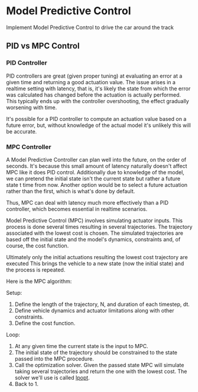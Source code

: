 # Model Predictive Control 

Implement Model Predictive Control to drive the car around the track

## PID vs MPC Control

### PID Controller

PID controllers are great (given proper tuning) at evaluating an error at a given time and returning a good actuation value. The issue arises in a realtime setting with latency, that is, it's likely the state from which the error was calculated has changed before the actuation is actually performed. This typically ends up with the controller overshooting, the effect gradually worsening with time.

It's possible for a PID controller to compute an actuation value based on a future error, but, without knowledge of the actual model it's unlikely this will be accurate.

### MPC Controller

A Model Predictive Controller can plan well into the future, on the order of seconds. It's because this small amount of latency naturally doesn't affect MPC like it does PID control. Additionally due to knowledge of the model, we can pretend the initial state isn't the current state but rather a future state t time from now. Another option would be to select a future actuation rather than the first, which is what's done by default.

Thus, MPC can deal with latency much more effectively than a PID controller, which becomes essential in realtime scenarios.


Model Predictive Control (MPC) involves simulating actuator inputs. This process is done several times resulting in several trajectories. The trajectory associated with the lowest cost is chosen. The simulated trajectories are based off the initial state and the model's dynamics, constraints and, of course, the cost function.

Ultimately only the initial actuations resulting the lowest cost trajectory are executed This brings the vehicle to a new state (now the initial state) and the process is repeated.

Here is the MPC algorithm:

Setup:

1. Define the length of the trajectory, N, and duration of each timestep, dt.
2. Define vehicle dynamics and actuator limitations along with other constraints.
3. Define the cost function.

Loop:

1. At any given time the current state is the input to MPC.
2. The initial state of the trajectory should be constrained to the state passed into the MPC procedure.
3. Call the optimization solver. Given the passed state MPC will simulate taking several trajectories and return the one with the lowest cost. The solver we'll use is called [Ipopt](https://projects.coin-or.org/Ipopt).
4. Back to 1.

